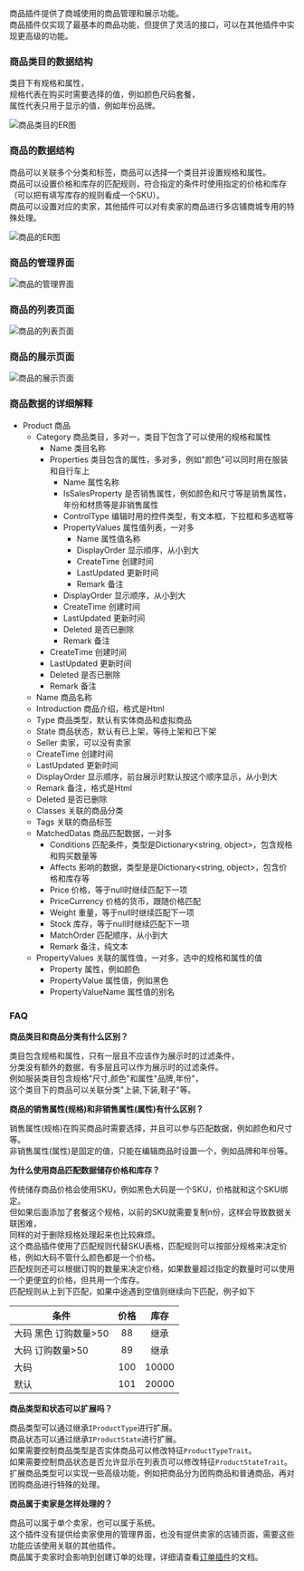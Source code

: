商品插件提供了商城使用的商品管理和展示功能。<br/>
商品插件仅实现了最基本的商品功能，但提供了灵活的接口，可以在其他插件中实现更高级的功能。<br/>

### 商品类目的数据结构

类目下有规格和属性，<br/>
规格代表在购买时需要选择的值，例如颜色尺码套餐，<br/>
属性代表只用于显示的值，例如年份品牌。<br/>

![商品类目的ER图](../img/er_product_category.jpg)

### 商品的数据结构

商品可以关联多个分类和标签，商品可以选择一个类目并设置规格和属性。<br/>
商品可以设置价格和库存的匹配规则，符合指定的条件时使用指定的价格和库存（可以把有填写库存的规则看成一个SKU）。<br/>
商品可以设置对应的卖家，其他插件可以对有卖家的商品进行多店铺商城专用的特殊处理。<br/>

![商品的ER图](../img/er_product.jpg)

### 商品的管理界面

![商品的管理界面](../img/product_manage.jpg)

### 商品的列表页面

![商品的列表页面](../img/product_list.jpg)

### 商品的展示页面

![商品的展示页面](../img/product_view.jpg)

### 商品数据的详细解释

- Product 商品
	- Category 商品类目，多对一，类目下包含了可以使用的规格和属性
		- Name 类目名称
		- Properties 类目包含的属性，多对多，例如"颜色"可以同时用在服装和自行车上
			- Name 属性名称
			- IsSalesProperty 是否销售属性，例如颜色和尺寸等是销售属性，年份和材质等是非销售属性
			- ControlType 编辑时用的控件类型，有文本框，下拉框和多选框等
			- PropertyValues 属性值列表，一对多
				- Name 属性值名称
				- DisplayOrder 显示顺序，从小到大
				- CreateTime 创建时间
				- LastUpdated 更新时间
				- Remark 备注
			- DisplayOrder 显示顺序，从小到大
			- CreateTime 创建时间
			- LastUpdated 更新时间
			- Deleted 是否已删除
			- Remark 备注
		- CreateTime 创建时间
		- LastUpdated 更新时间
		- Deleted 是否已删除
		- Remark 备注
	- Name 商品名称
	- Introduction 商品介绍，格式是Html
	- Type 商品类型，默认有实体商品和虚拟商品
	- State 商品状态，默认有已上架，等待上架和已下架
	- Seller 卖家，可以没有卖家
	- CreateTime 创建时间
	- LastUpdated 更新时间
	- DisplayOrder 显示顺序，前台展示时默认按这个顺序显示，从小到大
	- Remark 备注，格式是Html
	- Deleted 是否已删除
	- Classes 关联的商品分类
	- Tags 关联的商品标签
	- MatchedDatas 商品匹配数据，一对多
		- Conditions 匹配条件，类型是Dictionary<string, object>，包含规格和购买数量等
		- Affects 影响的数据，类型是是Dictionary<string, object>，包含价格和库存等
		- Price 价格，等于null时继续匹配下一项
		- PriceCurrency 价格的货币，跟随价格匹配
		- Weight 重量，等于null时继续匹配下一项
		- Stock 库存，等于null时继续匹配下一项
		- MatchOrder 匹配顺序，从小到大
		- Remark 备注，纯文本
	- PropertyValues 关联的属性值，一对多，选中的规格和属性的值
		- Property 属性，例如颜色
		- PropertyValue 属性值，例如黑色
		- PropertyValueName 属性值的别名

### FAQ

**商品类目和商品分类有什么区别？**

类目包含规格和属性，只有一层且不应该作为展示时的过滤条件，<br/>
分类没有额外的数据，有多层且可以作为展示时的过滤条件。<br/>
例如服装类目包含规格"尺寸,颜色"和属性"品牌,年份"，<br/>
这个类目下的商品可以关联分类"上装,下装,鞋子"等。<br/>

**商品的销售属性(规格)和非销售属性(属性)有什么区别？**

销售属性(规格)在购买商品时需要选择，并且可以参与匹配数据，例如颜色和尺寸等。<br/>
非销售属性(属性)是固定的值，只能在编辑商品时设置一个，例如品牌和年份等。<br/>

**为什么使用商品匹配数据储存价格和库存？**

传统储存商品价格会使用SKU，例如黑色大码是一个SKU，价格就和这个SKU绑定。<br/>
但如果后面添加了套餐这个规格，以前的SKU就需要复制n份，这样会导致数据关联困难，<br/>
同样的对于删除规格处理起来也比较麻烦。<br/>
这个商品插件使用了匹配规则代替SKU表格，匹配规则可以按部分规格来决定价格，例如大码不管什么颜色都是一个价格。<br/>
匹配规则还可以根据订购的数量来决定价格，如果数量超过指定的数量时可以使用一个更便宜的价格，但共用一个库存。<br/>
匹配规则从上到下匹配，如果中途遇到空值则继续向下匹配，例子如下<br/>

| 条件                     | 价格 | 库存  |
| ------------------------ |:----:|:-----:|
| 大码 黑色 订购数量>50     | 88   | 继承  |
| 大码 订购数量>50          | 89   | 继承  |
| 大码                     | 100  | 10000 |
| 默认                     | 101  | 20000 |

**商品类型和状态可以扩展吗？**

商品类型可以通过继承`IProductType`进行扩展。<br/>
商品状态可以通过继承`IProductState`进行扩展。<br/>
如果需要控制商品类型是否实体商品可以修改特征`ProductTypeTrait`。<br/>
如果需要控制商品状态是否允许显示在列表页可以修改特征`ProductStateTrait`。<br/>
扩展商品类型可以实现一些高级功能，例如把商品分为团购商品和普通商品，再对团购商品进行特殊的处理。<br/>

**商品属于卖家是怎样处理的？**

商品可以属于单个卖家，也可以属于系统。<br/>
这个插件没有提供给卖家使用的管理界面，也没有提供卖家的店铺页面，需要这些功能应该使用关联的其他插件。<br/>
商品属于卖家时会影响到创建订单的处理，详细请查看[订单插件](shopping.order)的文档。<br/>
